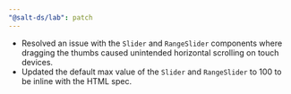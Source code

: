 ```yaml
---
"@salt-ds/lab": patch
---
```


- Resolved an issue with the `Slider` and `RangeSlider` components where dragging the thumbs caused unintended horizontal scrolling on touch devices.
- Updated the default max value of the `Slider` and `RangeSlider` to 100 to be inline with the HTML spec.
